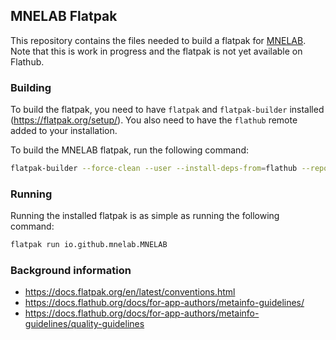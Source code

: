 ## MNELAB Flatpak

This repository contains the files needed to build a flatpak for [MNELAB](https://github.com/cbrnr/mnelab). Note that this is work in progress and the flatpak is not yet available on Flathub.


### Building

To build the flatpak, you need to have `flatpak` and `flatpak-builder` installed (https://flatpak.org/setup/). You also need to have the `flathub` remote added to your installation.

To build the MNELAB flatpak, run the following command:

```bash
flatpak-builder --force-clean --user --install-deps-from=flathub --repo=repo --install builddir io.github.mnelab.MNELAB.yaml
```


### Running

Running the installed flatpak is as simple as running the following command:

```bash
flatpak run io.github.mnelab.MNELAB
```


### Background information

- https://docs.flatpak.org/en/latest/conventions.html
- https://docs.flathub.org/docs/for-app-authors/metainfo-guidelines/
- https://docs.flathub.org/docs/for-app-authors/metainfo-guidelines/quality-guidelines
